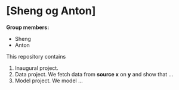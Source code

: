 # \[Sheng og Anton\]

**Group members:**
- Sheng
- Anton

This repository contains  
1. Inaugural project. 
2. Data project. We fetch data from **source x** on **y** and show that ...
3. Model project. We model ...
